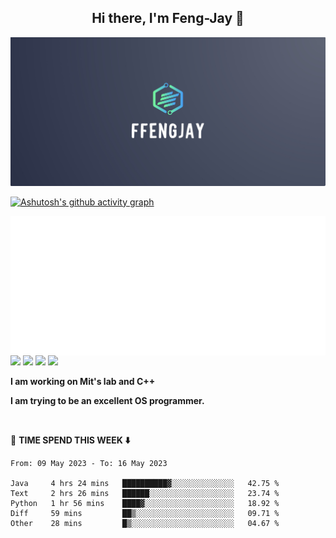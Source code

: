 <h2 align="center"> Hi there, I'm Feng-Jay 👋 </h2>  

![](https://github.com/Feng-Jay/DataStruct/blob/master/Image/1.png)  

[![Ashutosh's github activity graph](https://activity-graph.herokuapp.com/graph?username=Feng-Jay&theme=github)](https://github.com/ashutosh00710/github-readme-activity-graph)



<img src='/metrics.plugin.achievements.compact.svg' align='right' />

![](https://visitor-badge.glitch.me/badge?page_id=Feng-Jay.readme)
![](https://img.shields.io/badge/Concentrate-Cpp-blue)
![](https://img.shields.io/badge/Rust-primer-orange)
![](https://img.shields.io/badge/Target-OS-9cf)  

<p align="left"><b>
I am working on Mit's lab and C++

I am trying to be an excellent OS programmer. 
</b></p>
<!-- ![Achievement]() -->

<!-- <img align="right" src="https://github-readme-stats.vercel.app/api?username=Feng-Jay&show_icons=true&icon_color=CE1D2D&text_color=718096&bg_color=ffffff&hide_title=true" /> -->
<!-- ![Calendar]() -->
<!-- <img src='/metrics.plugin.isocalendar.fullyear.svg' align='center' />   -->
<!-- 
<img src='metrics.plugin.stargazers.svg' align='right' width='200' height='200'> -->

&emsp;

<!-- ![Metrics](/github-metrics.svg) -->

📘 **TIME SPEND THIS WEEK ⬇️**
<!--START_SECTION:waka-->

```text
From: 09 May 2023 - To: 16 May 2023

Java     4 hrs 24 mins   ██████████▓░░░░░░░░░░░░░░   42.75 %
Text     2 hrs 26 mins   ██████░░░░░░░░░░░░░░░░░░░   23.74 %
Python   1 hr 56 mins    ████▓░░░░░░░░░░░░░░░░░░░░   18.92 %
Diff     59 mins         ██▒░░░░░░░░░░░░░░░░░░░░░░   09.71 %
Other    28 mins         █▒░░░░░░░░░░░░░░░░░░░░░░░   04.67 %
```

<!--END_SECTION:waka-->
